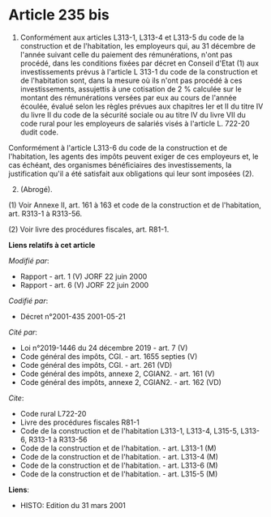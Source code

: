 # Article 235 bis

1. Conformément aux articles L313-1, L313-4 et L313-5 du code de la construction et de l'habitation, les employeurs qui, au
31 décembre de l'année suivant celle du paiement des rémunérations, n'ont pas procédé, dans les conditions fixées par décret
en Conseil d'Etat (1) aux investissements prévus à l'article L 313-1 du code de la construction et de l'habitation sont, dans
la mesure où ils n'ont pas procédé à ces investissements, assujettis à une cotisation de 2 % calculée sur le montant des
rémunérations versées par eux au cours de l'année écoulée, évalué selon les règles prévues aux chapitres Ier et II du titre
IV du livre II du code de la sécurité sociale ou au titre IV du livre VII du code rural pour les employeurs de salariés visés
à l'article L. 722-20 dudit code.

Conformément à l'article L313-6 du code de la construction et de l'habitation, les agents des impôts peuvent exiger de ces
employeurs et, le cas échéant, des organismes bénéficiaires des investissements, la justification qu'il a été satisfait aux
obligations qui leur sont imposées (2).

2. (Abrogé).

(1) Voir Annexe II, art. 161 à 163 et code de la construction et de l'habitation, art. R313-1 à R313-56.

(2) Voir livre des procédures fiscales, art. R81-1.

**Liens relatifs à cet article**

_Modifié par_:

  - Rapport - art. 1 (V) JORF 22 juin 2000
  - Rapport - art. 6 (V) JORF 22 juin 2000

_Codifié par_:

  - Décret n°2001-435 2001-05-21

_Cité par_:

  - Loi n°2019-1446 du 24 décembre 2019 - art. 7 (V)
  - Code général des impôts, CGI. - art. 1655 septies (V)
  - Code général des impôts, CGI. - art. 261 (VD)
  - Code général des impôts, annexe 2, CGIAN2. - art. 161 (V)
  - Code général des impôts, annexe 2, CGIAN2. - art. 162 (VD)

_Cite_:

  - Code rural L722-20
  - Livre des procédures fiscales R81-1
  - Code de la construction et de l'habitation L313-1, L313-4, L315-5, L313-6, R313-1 à R313-56
  - Code de la construction et de l'habitation. - art. L313-1 (M)
  - Code de la construction et de l'habitation. - art. L313-4 (M)
  - Code de la construction et de l'habitation. - art. L313-6 (M)
  - Code de la construction et de l'habitation. - art. L315-5 (M)

**Liens**:

  - HISTO: Edition du 31 mars 2001
